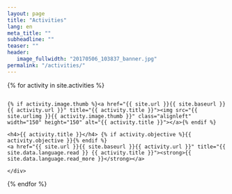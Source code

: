 ```yaml
---
layout: page
title: "Activities"
lang: en
meta_title: ""
subheadline: ""
teaser: ""
header:
   image_fullwidth: "20170506_103837_banner.jpg"
permalink: "/activities/"
---
```

{% for activity in site.activities %}
  <div class="row">
    <div class="small-12 columns b60">

    {% if activity.image.thumb %}<a href="{{ site.url }}{{ site.baseurl }}{{ activity.url }}" title="{{ activity.title }}"><img src="{{ site.urlimg }}{{ activity.image.thumb }}" class="alignleft" width="150" height="150" alt="{{ activity.title }}"></a>{% endif %}

    <h4>{{ activity.title }}</h4> {% if activity.objective %}{{ activity.objective }}{% endif %}
    <a href="{{ site.url }}{{ site.baseurl }}{{ activity.url }}" title="{{ site.data.language.read }} {{ activity.title }}"><strong>{{ site.data.language.read_more }}</strong></a>

    </div>
  </div>
{% endfor %}
